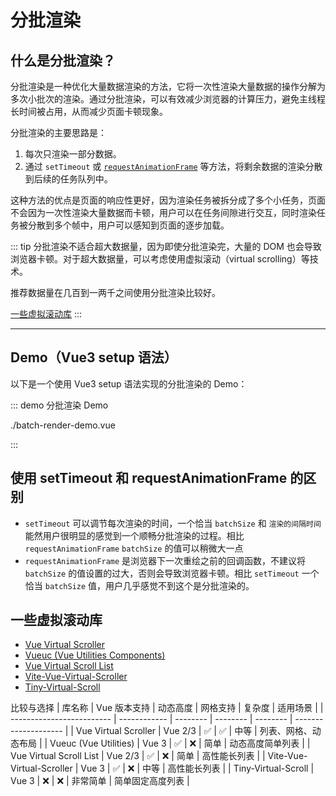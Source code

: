 # 分批渲染

## 什么是分批渲染？

分批渲染是一种优化大量数据渲染的方法，它将一次性渲染大量数据的操作分解为多次小批次的渲染。通过分批渲染，可以有效减少浏览器的计算压力，避免主线程长时间被占用，从而减少页面卡顿现象。

分批渲染的主要思路是：

1. 每次只渲染一部分数据。
2. 通过 `setTimeout` 或 [`requestAnimationFrame`](https://developer.mozilla.org/zh-CN/docs/Web/API/Window/requestAnimationFrame) 等方法，将剩余数据的渲染分散到后续的任务队列中。

这种方法的优点是页面的响应性更好，因为渲染任务被拆分成了多个小任务，页面不会因为一次性渲染大量数据而卡顿，用户可以在任务间隙进行交互，同时渲染任务被分散到多个帧中，用户可以感知到页面的逐步加载。

::: tip
分批渲染不适合超大数据量，因为即使分批渲染完，大量的 DOM 也会导致浏览器卡顿。对于超大数据量，可以考虑使用虚拟滚动（virtual scrolling）等技术。

推荐数据量在几百到一两千之间使用分批渲染比较好。

[一些虚拟滚动库](#一些虚拟滚动库)
:::

---

## Demo（Vue3 setup 语法）

以下是一个使用 Vue3 setup 语法实现的分批渲染的 Demo：

::: demo 分批渲染 Demo

./batch-render-demo.vue

:::

## 使用 setTimeout 和 requestAnimationFrame 的区别

- `setTimeout` 可以调节每次渲染的时间，一个恰当 `batchSize` 和 `渲染的间隔时间` 能然用户很明显的感觉到一个顺畅分批渲染的过程。相比 `requestAnimationFrame` `batchSize` 的值可以稍微大一点
- `requestAnimationFrame` 是浏览器下一次重绘之前的回调函数，不建议将 `batchSize` 的值设置的过大，否则会导致浏览器卡顿。相比 `setTimeout` 一个恰当 `batchSize` 值，用户几乎感觉不到这个是分批渲染的。

## 一些虚拟滚动库

- [Vue Virtual Scroller](https://github.com/Akryum/vue-virtual-scroller)
- [Vueuc (Vue Utilities Components)](https://github.com/07akioni/vueuc)
- [Vue Virtual Scroll List](https://github.com/tangbc/vue-virtual-scroll-list)
- [Vite-Vue-Virtual-Scroller](https://github.com/MustafaSalih1993/vite-vue-virtual-scroller)
- [Tiny-Virtual-Scroll](https://github.com/TinyAllen/Tiny-Virtual-Scroll)

比较与选择
| 库名称                    | Vue 版本支持 | 动态高度 | 网格支持 | 复杂度   | 适用场景             |
| ------------------------- | ------------ | -------- | -------- | -------- | -------------------- |
| Vue Virtual Scroller      | Vue 2/3      | ✅        | ✅        | 中等     | 列表、网格、动态布局 |
| Vueuc (Vue Utilities)     | Vue 3        | ✅        | ❌        | 简单     | 动态高度简单列表     |
| Vue Virtual Scroll List   | Vue 2/3      | ✅        | ❌        | 简单     | 高性能长列表         |
| Vite-Vue-Virtual-Scroller | Vue 3        | ✅        | ❌        | 中等     | 高性能长列表         |
| Tiny-Virtual-Scroll       | Vue 3        | ❌        | ❌        | 非常简单 | 简单固定高度列表     |
